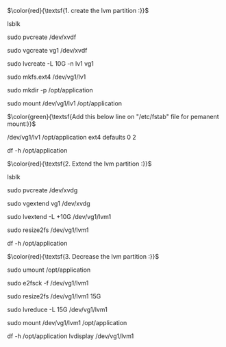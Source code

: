 
$\color{red}{\textsf{1. create the lvm partition :}}$

lsblk

sudo pvcreate /dev/xvdf

sudo vgcreate vg1 /dev/xvdf

sudo lvcreate -L 10G -n lv1 vg1

sudo mkfs.ext4 /dev/vg1/lv1

sudo mkdir -p /opt/application

sudo mount /dev/vg1/lv1 /opt/application  

$\color{green}{\textsf{Add this below line on "/etc/fstab" file for pemanent mount:}}$

/dev/vg1/lv1  /opt/application  ext4  defaults  0  2

df -h /opt/application


$\color{red}{\textsf{2. Extend the lvm partition :}}$

lsblk

sudo pvcreate /dev/xvdg

sudo vgextend vg1 /dev/xvdg

sudo lvextend -L +10G /dev/vg1/lvm1

sudo resize2fs /dev/vg1/lvm1

df -h /opt/application

$\color{red}{\textsf{3. Decrease the lvm partition :}}$

sudo umount /opt/application

sudo e2fsck -f /dev/vg1/lvm1

sudo resize2fs /dev/vg1/lvm1 15G

sudo lvreduce -L 15G /dev/vg1/lvm1

sudo mount /dev/vg1/lvm1 /opt/application

df -h /opt/application
lvdisplay /dev/vg1/lvm1

